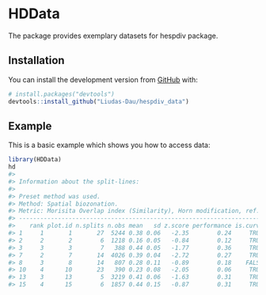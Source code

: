 
<!-- README.md is generated from README.Rmd. Please edit that file -->

# HDData

<!-- badges: start -->
<!-- badges: end -->

The package provides exemplary datasets for hespdiv package.

## Installation

You can install the development version from
[GitHub](https://github.com/) with:

``` r
# install.packages("devtools")
devtools::install_github("Liudas-Dau/hespdiv_data")
```

## Example

This is a basic example which shows you how to access data:

``` r
library(HDData)
hd
#> 
#> Information about the split-lines:
#> 
#> Preset method was used.
#> Method: Spatial biozonation.
#> Metric: Morisita Overlap index (Similarity), Horn modification, ref. Horn (1966).
#> ---------------------------------------------------------------------------------|
#>    rank plot.id n.splits n.obs mean   sd z.score performance is.curve
#> 1     1       1       27  5244 0.38 0.06   -2.35        0.24     TRUE
#> 2     2       2        6  1218 0.16 0.05   -0.84        0.12     TRUE
#> 3     3       3        7   388 0.44 0.05   -1.77        0.36     TRUE
#> 7     2       7       14  4026 0.39 0.04   -2.72        0.27     TRUE
#> 8     3       8       14   807 0.28 0.11   -0.89        0.18    FALSE
#> 10    4      10       23   390 0.23 0.08   -2.05        0.06     TRUE
#> 13    3      13        5  3219 0.41 0.06   -1.63        0.31     TRUE
#> 15    4      15        6  1857 0.44 0.15   -0.87        0.31     TRUE
```
